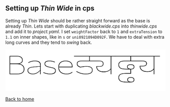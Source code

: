 ## Setting up *Thin Wide* in cps


Setting up *Thin Wide* should be rather straight forward as the base is already *Thin*. 
Lets start with duplicating *blackwide.cps* into *thinwide.cps* and add it to *project.yaml*. I set `weightFactor` back to `1` and `extraTension` to `1.1` on inner shapes, like in `s` or `uni0921094D092F`. We have to deal with extra long curves and they tend to *swing* back.

![image](thinwide.png)


[Back to home](https://github.com/metapolator/sean)